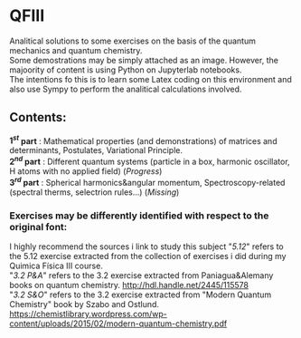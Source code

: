 # QFIII
Analitical solutions to some exercises on the basis of the quantum mechanics and quantum chemistry.    
Some demostrations may be simply attached as an image. However, the majoority of content is using Python on Jupyterlab notebooks.     
The intentions fo this is to learn some Latex coding on this environment and also use Sympy to perform the analitical calculations involved.    
## Contents:  
__$1^{st}$ part__ : Mathematical properties (and demonstrations) of matrices and determinants, Postulates, Variational Principle.     
__$2^{nd}$ part__  : Different quantum systems (particle in a box, harmonic oscillator, H atoms with no applied field) (_Progress_)  
__$3^{rd}$ part__  : Spherical harmonics&angular momentum, Spectroscopy-related (spectral therms, selectrion rules...) (_Missing_)
### Exercises may be differently identified with respect to the original font:
I highly recommend the sources i link to study this subject
  "_5.12_" refers to the 5.12 exercise extracted from the collection of exercises i did during my Quimica Física III course.    
  "_3.2_ _P&A_" refers to the 3.2 exercise extracted from Paniagua&Alemany books on quantum chemistry. http://hdl.handle.net/2445/115578   
  "_3.2_ _S&O_" refers to the 3.2 exercise extracted from "Modern Quantum Chemistry" book by Szabo and Ostlund.  https://chemistlibrary.wordpress.com/wp-content/uploads/2015/02/modern-quantum-chemistry.pdf  
